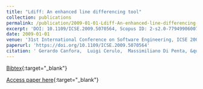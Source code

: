 ```yaml
---
title: "Ldiff: An enhanced line differencing tool"
collection: publications
permalink: /publication/2009-01-01-Ldiff-An-enhanced-line-differencing-tool
excerpt: 'DOI: 10.1109/ICSE.2009.5070564, Scopus ID: 2-s2.0-77949906007, Cited by: 27'
date: 2009-01-01
venue: '31st International Conference on Software Engineering, ICSE 2009, May 16-24, 2009, Vancouver, Canada, Proceedings'
paperurl: 'https://doi.org/10.1109/ICSE.2009.5070564'
citation: ' Gerardo Canfora,  Luigi Cerulo,  Massimiliano Di Penta, &quot;Ldiff: An enhanced line differencing tool.&quot; 31st International Conference on Software Engineering, ICSE 2009, May 16-24, 2009, Vancouver, Canada, Proceedings, 2009.'
---
```

[Bibtex](https://dblp.org/rec/bib/conf/icse/CanforaCP09){:target="_blank"}

[Access paper here](https://doi.org/10.1109/ICSE.2009.5070564){:target="_blank"}
